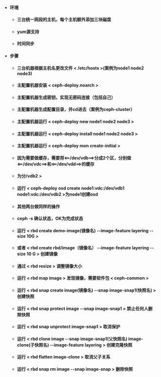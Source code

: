   - #### 环境
    - #### 三台统一网段的主机，每个主机额外添加三块磁盘
    - #### yum源支持
    - #### 时间同步
  - #### 步骤
    - #### 三台机器根据主机名更改文件 < /etc/hosts >(案例为node1 node2 node3)
    - #### 主配置机器安装 < ceph-deploy.noarch >
    - #### 主配置机器生成密钥，实现无密码连接（包括自己）
    - #### 主配置机器生成配置目录，并cd进去（案例为ceph-cluster）
    - #### 主配置机器运行 < ceph-deploy new node1 node2 node3 >
    - #### 主配置机器运行 < ceph-deploy install node1 node2 node3 >
    - #### 主配置机器运行 < ceph-deploy mon create-initial >
    - #### 因为需要做缓存，需要将<==/dev/vdb==>分成2个区，分别做<==/dev/vdc==>和<==/dev/vdd==>的缓存
    - #### 为分/vdb2 >
    - #### 运行 < ceph-deploy osd create node1:vdc:/dev/vdb1 node1:vdc:/dev/vdb2 >为node1创建osd
    - #### 其他两台做同样的操作
    - #### ceph -s 确认状态，OK为完成状态
    - #### 运行 < rbd create demo-image(镜像名) --image-feature  layering --size 10G >
    - #### 或者 < rbd create rbd/image（镜像名） --image-feature layering --size 10 G > 创建镜像
    - #### 通过 < rbd resize > 调整镜像大小
    - #### 运行 < rbd map image > 发现镜像，需要软件包 < ceph-common >
    - #### 运行 < rbd snap create image(镜像名) --snap image-snap1(快照名) > 创建快照
    - #### 运行 < rbd snap protect image --snap image-snap1 > 禁止任何人删除快照
    - #### 运行 < rbd snap unprotect image-snap1 > 取消保护
    - #### 运行 < rbd clone image --snap image-snap1(父快照名) image-clone(子快照名) --image-feature layering > 创建克隆快照
    - #### 运行 < rbd flatten image-clone > 取消父子关系
    - #### 运行 < rbd snap rm image --snap image-snap > 删除快照
